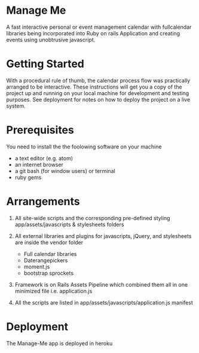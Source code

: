 # Manage Me

A fast interactive personal or event management calendar with fullcalendar libraries being incorporated into Ruby on rails Application and creating events using unobtrusive javascript.

# Getting Started
With a procedural rule of thumb, the calendar process flow was practically arranged to be interactive. These instructions will get you a copy of the project up and running on your local machine for development and testing purposes. See deployment for notes on how to deploy the project on a live system.

# Prerequisites

You need to install the the foolowing software on your machine
* a text editor (e.g. atom)
* an internet browser
* a git bash (for window users) or terminal
* ruby gems

# Arrangements
1. All site-wide scripts and the corresponding pre-defined styling
   app/assets/javascripts & stylesheets folders

2. All external libraries and plugins for javascripts, jQuery, and stylesheets are inside the vendor folder
   * Full calendar libraries
   * Daterangepickers
   * moment.js
   * bootstrap sprockets

3. Framework is on Rails Assets Pipeline which combined them all in one minimized file
   i.e. application.js
   
4. All the scripts are listed in
   app/assets/javascripts/application.js manifest
   
# Deployment
The Manage-Me app is deployed in heroku
